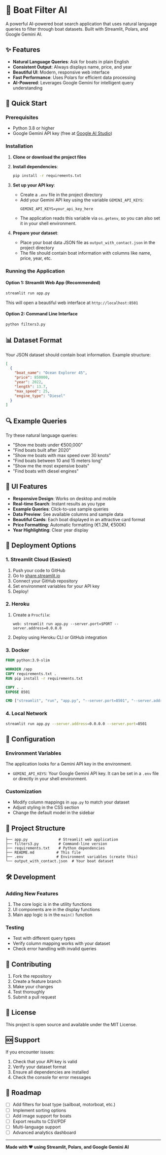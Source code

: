 # 🚤 Boat Filter AI

A powerful AI-powered boat search application that uses natural language queries to filter through boat datasets. Built with Streamlit, Polars, and Google Gemini AI.

## ✨ Features

- **Natural Language Queries**: Ask for boats in plain English
- **Consistent Output**: Always displays name, price, and year
- **Beautiful UI**: Modern, responsive web interface
- **Fast Performance**: Uses Polars for efficient data processing
- **AI-Powered**: Leverages Google Gemini for intelligent query understanding

## 🚀 Quick Start

### Prerequisites

- Python 3.8 or higher
- Google Gemini API key (free at [Google AI Studio](https://makersuite.google.com/app/apikey))

### Installation

1. **Clone or download the project files**

2. **Install dependencies**:
   ```bash
   pip install -r requirements.txt
   ```

3. **Set up your API key**:
   - Create a `.env` file in the project directory
   - Add your Gemini API key using the variable `GEMINI_API_KEYS`:
     ```
     GEMINI_API_KEYS=your_api_key_here
     ```
   - The application reads this variable via `os.getenv`, so you can also set it
     in your shell environment.

4. **Prepare your dataset**:
   - Place your boat data JSON file as `output_with_contact.json` in the project directory
   - The file should contain boat information with columns like name, price, year, etc.

### Running the Application

#### Option 1: Streamlit Web App (Recommended)
```bash
streamlit run app.py
```
This will open a beautiful web interface at `http://localhost:8501`

#### Option 2: Command Line Interface
```bash
python filters3.py
```

## 📊 Dataset Format

Your JSON dataset should contain boat information. Example structure:
```json
[
  {
    "boat_name": "Ocean Explorer 45",
    "price": 850000,
    "year": 2022,
    "length": 13.7,
    "max_speed": 25,
    "engine_type": "Diesel"
  }
]
```

## 🔍 Example Queries

Try these natural language queries:

- "Show me boats under €500,000"
- "Find boats built after 2020"
- "Show me boats with max speed over 30 knots"
- "Find boats between 10 and 15 meters long"
- "Show me the most expensive boats"
- "Find boats with diesel engines"

## 🎨 UI Features

- **Responsive Design**: Works on desktop and mobile
- **Real-time Search**: Instant results as you type
- **Example Queries**: Click-to-use sample queries
- **Data Preview**: See available columns and sample data
- **Beautiful Cards**: Each boat displayed in an attractive card format
- **Price Formatting**: Automatic formatting (€1.2M, €500K)
- **Year Highlighting**: Clear year display

## 🚀 Deployment Options

### 1. Streamlit Cloud (Easiest)
1. Push your code to GitHub
2. Go to [share.streamlit.io](https://share.streamlit.io)
3. Connect your GitHub repository
4. Set environment variables for your API key
5. Deploy!

### 2. Heroku
1. Create a `Procfile`:
   ```
   web: streamlit run app.py --server.port=$PORT --server.address=0.0.0.0
   ```
2. Deploy using Heroku CLI or GitHub integration

### 3. Docker
```dockerfile
FROM python:3.9-slim

WORKDIR /app
COPY requirements.txt .
RUN pip install -r requirements.txt

COPY . .
EXPOSE 8501

CMD ["streamlit", "run", "app.py", "--server.port=8501", "--server.address=0.0.0.0"]
```

### 4. Local Network
```bash
streamlit run app.py --server.address=0.0.0.0 --server.port=8501
```

## 🔧 Configuration

### Environment Variables
The application looks for a Gemini API key in the environment.
- `GEMINI_API_KEYS`: Your Google Gemini API key. It can be set in a `.env`
  file or directly in your shell environment.

### Customization
- Modify column mappings in `app.py` to match your dataset
- Adjust styling in the CSS section
- Change the default model in the sidebar

## 📁 Project Structure

```
├── app.py              # Streamlit web application
├── filters3.py         # Command-line version
├── requirements.txt    # Python dependencies
├── README.md          # This file
├── .env               # Environment variables (create this)
└── output_with_contact.json  # Your boat dataset
```

## 🛠️ Development

### Adding New Features
1. The core logic is in the utility functions
2. UI components are in the display functions
3. Main app logic is in the `main()` function

### Testing
- Test with different query types
- Verify column mapping works with your dataset
- Check error handling with invalid queries

## 🤝 Contributing

1. Fork the repository
2. Create a feature branch
3. Make your changes
4. Test thoroughly
5. Submit a pull request

## 📝 License

This project is open source and available under the MIT License.

## 🆘 Support

If you encounter issues:
1. Check that your API key is valid
2. Verify your dataset format
3. Ensure all dependencies are installed
4. Check the console for error messages

## 🎯 Roadmap

- [ ] Add filters for boat type (sailboat, motorboat, etc.)
- [ ] Implement sorting options
- [ ] Add image support for boats
- [ ] Export results to CSV/PDF
- [ ] Multi-language support
- [ ] Advanced analytics dashboard

---

**Made with ❤️ using Streamlit, Polars, and Google Gemini AI** 